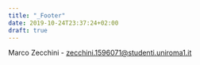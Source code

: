 ```yaml
---
title: "_Footer"
date: 2019-10-24T23:37:24+02:00
draft: true
---
```


Marco Zecchini - zecchini.1596071@studenti.uniroma1.it